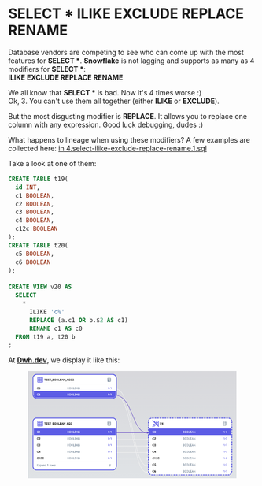 # SELECT \* ILIKE EXCLUDE REPLACE RENAME

Database vendors are competing to see who can come up with the most features for **SELECT \***. **Snowflake** is not lagging and supports as many as 4 modifiers for **SELECT \***:\
**ILIKE EXCLUDE REPLACE RENAME**

We all know that **SELECT \*** is bad. Now it's 4 times worse :)\
Ok, 3. You can't use them all together (either **ILIKE** or **EXCLUDE**).

But the most disgusting modifier is **REPLACE**. It allows you to replace one column with any expression. Good luck debugging, dudes :)

What happens to lineage when using these modifiers? A few examples are collected here: [in 4.select-ilike-exclude-replace-rename.1.sql](https://github.com/dwh-dev/data-lineage-challenge/blob/main/snowflake/4.select-ilike-exclude-replace-rename/sql/4.select-ilike-exclude-replace-rename.1.sql)

Take a look at one of them:

```sql
CREATE TABLE t19(
  id INT,
  c1 BOOLEAN, 
  c2 BOOLEAN,
  c3 BOOLEAN,
  c4 BOOLEAN,
  c12c BOOLEAN
);
CREATE TABLE t20(
  c5 BOOLEAN, 
  c6 BOOLEAN
);

CREATE VIEW v20 AS
  SELECT
    * 
      ILIKE 'c%'
      REPLACE (a.c1 OR b.$2 AS c1)
      RENAME c1 AS c0
  FROM t19 a, t20 b
;
```

At [**Dwh.dev**](https://dwh.dev/), we display it like this:

<figure><img src="../.gitbook/assets/image (16).png" alt=""><figcaption></figcaption></figure>
